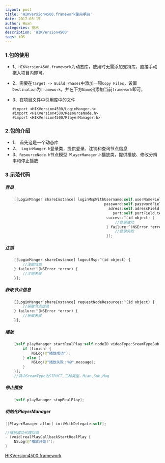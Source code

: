 ```yaml
---
layout: post
title: 'HIKVersion4500.framework使用手册'
date: 2017-03-15
author: Huxn
categories: 技术
description: 'HIKVersion4500'
tags: iOS
---
```


### 1.包的使用
* 1、```HIKVersion4500.framework```为动态库，使用时无需添加支持库，直接手动拖入项目内即可。
* 2、需要在```Target -> Build Phases```中添加一项```Copy Files```，设置```Destination```为```framework```，并在下方```Name```出添加当前```framework```即可。
* 3、在项目文件中引用库中的文件

   ```
   #import <HIKVersion4500/LoginManger.h>
   #import <HIKVersion4500/ResourceNode.h>
   #import <HIKVersion4500/PlayerManager.h>
   ```

### 2.包的介绍
 * 1、 首先这是一个动态库
 * 2、` LoginManger.h`登录类，提供登录、注销和查询节点信息
 * 3、`ResourceNode.h`节点模型
 `PlayerManager.h`播放类，提供播放、修改分辨率和停止播放


### 3.示范代码

##### 登录

```swift
    [[LoginManger shareInstance] loginMspWithUsername:self.userNameField.text
                                             password:self.passwordField.text
                                               adress:self.adressField.text
                                                 port:self.portField.text
                                              success:^(id object) {
                                                  //登录成功
                                              } failure:^(NSError *error) {
                                                  //登录失败
                                              }];
```

#####  注销

```js
    [[LoginManger shareInstance] logoutMsp:^(id object) {
        //注销成功
    } failure:^(NSError *error) {
        //注销失败
    }];
```   

##### 获取节点信息

```js
    [[LoginManger shareInstance] requestNodeResources:^(id object) {
        //获取节点信息
    } failure:^(NSError *error) {
        //获取失败
    }];
```

##### 播放

```swift
    [self.playManager startRealPlay:self.nodeID videoType:SreamTypeSub playView:self.realPlayView complete:^(bool finish, NSString *message) {
        if (finish) {
            NSLog(@"播放成功");
        } else {
            NSLog(@"播放失败：%@",message);
        }
    }];
    //其中SreamType为STRUCT,三种类型，Mian,Sub,Mag
```

##### 停止播放

```swift
    [self.playManager stopRealPlay];
```

##### 初始化PlayerManager

```swift
[[PlayerManager alloc] initWithDelegate:self];
```

```swift
//播放成功代理回调
- (void)realPlayCallbackStartRealPlay {
    NSLog(@"播放开始!");
}
```

[HIKVersion4500.framework](https://github.com/ToTankHX)
